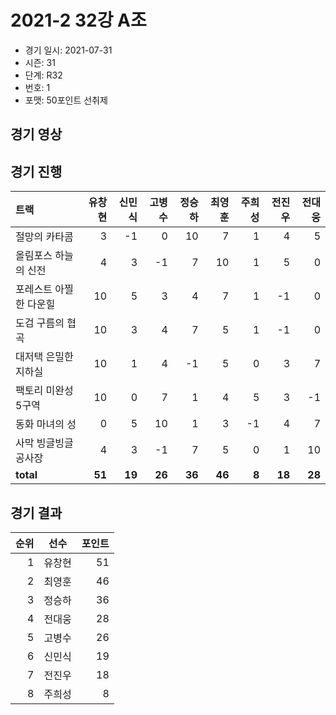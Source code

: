 # 2021-2 32강 A조

- 경기 일시: 2021-07-31
- 시즌: 31
- 단계: R32
- 번호: 1
- 포맷: 50포인트 선취제





## 경기 영상
## 경기 진행

| 트랙 | 유창현 | 신민식 | 고병수 | 정승하 | 최영훈 | 주희성 | 전진우 | 전대웅 |
|:---|---:|---:|---:|---:|---:|---:|---:|---:|
| 절망의 카타콤 | 3 | -1 | 0 | 10 | 7 | 1 | 4 | 5 |
| 올림포스 하늘의 신전 | 4 | 3 | -1 | 7 | 10 | 1 | 5 | 0 |
| 포레스트 아찔한 다운힐 | 10 | 5 | 3 | 4 | 7 | 1 | -1 | 0 |
| 도검 구름의 협곡 | 10 | 3 | 4 | 7 | 5 | 1 | -1 | 0 |
| 대저택 은밀한 지하실 | 10 | 1 | 4 | -1 | 5 | 0 | 3 | 7 |
| 팩토리 미완성 5구역 | 10 | 0 | 7 | 1 | 4 | 5 | 3 | -1 |
| 동화 마녀의 성 | 0 | 5 | 10 | 1 | 3 | -1 | 4 | 7 |
| 사막 빙글빙글 공사장 | 4 | 3 | -1 | 7 | 5 | 0 | 1 | 10 |
| __total__ | __51__ | __19__ | __26__ | __36__ | __46__ | __8__ | __18__ | __28__ |




## 경기 결과

| 순위 | 선수 | 포인트 |
|---:|:---:|---:|
| 1 | 유창현 | 51 |
| 2 | 최영훈 | 46 |
| 3 | 정승하 | 36 |
| 4 | 전대웅 | 28 |
| 5 | 고병수 | 26 |
| 6 | 신민식 | 19 |
| 7 | 전진우 | 18 |
| 8 | 주희성 | 8 |

